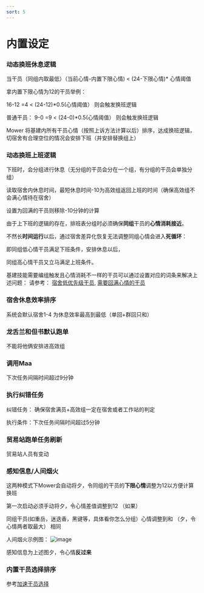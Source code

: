 ```yaml
---
sort: 5
---
```

# 内置设定

### 动态换班休息逻辑
当干员（同组内取最低）（当前心情-内置下限心情)  < (24-下限心情)* 心情阈值

拿内置下限心情为12的干员举例：

16-12 =4 < (24-12)*0.5(心情阈值） 则会触发换班逻辑

普通干员：
9-0 =9 < (24-0)*0.5(心情阈值） 则会触发换班逻辑

Mower 将基建内所有干员心情（按照上诉方法计算以后）排序，达成换班逻辑，切宿舍有合理空位的情况会安排下班（并安排替换组上）

### 动态换班上班逻辑

下班时，会分组进行休息（无分组的干员会分在一个组，有分组的干员会单独分组）

读取宿舍内休息时间，最短休息时间-10为高效组返回上班的时间（确保高效组不会满心情待在宿舍）

设置为回满的干员则移除-10分钟的计算

由于上下班的逻辑的存在，排班表分组时必须确保**同组**干员的**心情消耗接近**。

不然长**时间运行**以后，通过宿舍差异化恢复无法调整同组心情会进入**死循环**： 

即同组低心情干员满足下班条件，安排休息以后，

同组高心情干员又立马满足上班条件。

基建技能需要编组触发且心情消耗不一样的干员可以通过设置对应的词条来解决上述问题：
请参考： [宿舍低优先级干员](../conf/2.advancedSettings.html#宿舍低优先级干员),
[需要回满心情的干员](../conf/2.advancedSettings.html#需要回满心情的干员)


### 宿舍休息效率排序
系统会默认宿舍1-4 为休息效率最高到最低（单回+群回只和）

### 龙舌兰和但书默认跑单
不能将他俩安排进高效组

### 调用Maa
下次任务间隔时间超过9分钟

### 执行纠错任务 
纠错任务： 确保宿舍满员+高效组一定在宿舍或者工作站的判定

执行条件：下次任务间隔时间超过5分钟

### 贸易站跑单任务刷新
贸易站人员有变动

### 感知信息/人间烟火
这两种模式下Mower会自动将夕，令同组的干员的**下限心情**调整为12以方便计算换班

第一次启动必须手动将夕，令心情差值调整到12 （如果）

同组干员(如重岳，迷迭香，黑键等，具体看你怎么分组）心情调整到和 （夕，令心情两者取最大） 相同

人间烟火示例图：
![image](https://github.com/ArkMowers/arknights-mower/assets/33809511/2d7ca5fa-f733-48bc-9934-4e7d1a2e77cb)

感知信息为上述图夕，令心情**反过来**


### 内置干员选择排序
参考[加速干员选择](../noun/3.tips.html#加速干员选择)



